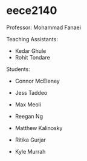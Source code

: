 # eece2140

Professor: Mohammad Fanaei

Teaching Assistants:
- Kedar Ghule
- Rohit Tondare

Students:
- Connor McEleney

- Jess Taddeo

- Max Meoli

- Reegan Ng

- Matthew Kalinosky

- Ritika Gurjar

- Kyle Murrah
